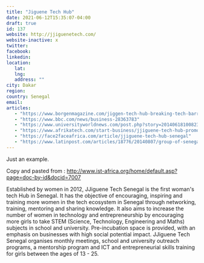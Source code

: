 ```yaml
---
title: "Jiguene Tech Hub"
date: 2021-06-12T15:35:07-04:00
draft: true
id: 137
website: http://jjiguenetech.com/
website-inactive: x
twitter: 
facebook: 
linkedin: 
location: 
   lat: 
   lng: 
   address: ""
city: Dakar
region: 
country: Senegal
email: 
articles:
   - "https://www.borgenmagazine.com/jiggen-tech-hub-breaking-tech-barriers-in-senegal/"
   - "https://www.bbc.com/news/business-28363783"
   - "https://www.universityworldnews.com/post.php?story=20140618100823929"
   - "https://www.afrikatech.com/start-business/jjiguene-tech-hub-promotes-technology-for-women-and-for-women/"
   - "https://face2faceafrica.com/article/jjiguene-tech-hub-senegal"
   - "https://www.latinpost.com/articles/18776/20140807/group-of-senegalese-women-found-tech-hub-for-women.htm"
---
```


Just an example.

Copy and pasted from : http://www.ist-africa.org/home/default.asp?page=doc-by-id&docid=7007

Established by women in 2012, JJiguene Tech Senegal is the first woman's tech Hub in Senegal. It has the objective of encouraging, inspiring and training more women in the tech ecosystem in Senegal through networking, training, mentoring and sharing knowledge. It also aims to increase the number of women in technology and entrepreneurship by encouraging more girls to take STEM (Science, Technology, Engineering and Maths) subjects in school and university. Pre-incubation space is provided, with an emphasis on businesses with high social potential impact. JJiguene Tech Senegal organises monthly meetings, school and university outreach programs, a mentorship program and ICT and entrepreneurial skills training for girls between the ages of 13 - 25.